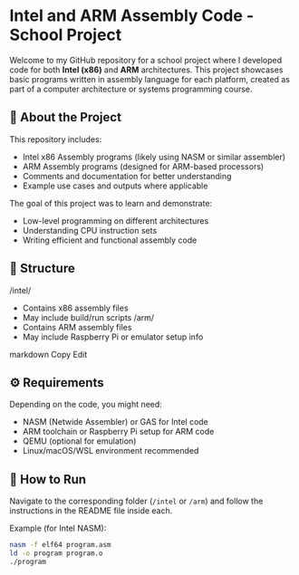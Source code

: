 # Intel and ARM Assembly Code - School Project

Welcome to my GitHub repository for a school project where I developed code for both **Intel (x86)** and **ARM** architectures. This project showcases basic programs written in assembly language for each platform, created as part of a computer architecture or systems programming course.

## 🧠 About the Project

This repository includes:

- Intel x86 Assembly programs (likely using NASM or similar assembler)
- ARM Assembly programs (designed for ARM-based processors)
- Comments and documentation for better understanding
- Example use cases and outputs where applicable

The goal of this project was to learn and demonstrate:

- Low-level programming on different architectures
- Understanding CPU instruction sets
- Writing efficient and functional assembly code

## 📁 Structure

/intel/
- Contains x86 assembly files
- May include build/run scripts
/arm/
- Contains ARM assembly files
- May include Raspberry Pi or emulator setup info

markdown
Copy
Edit

## ⚙️ Requirements

Depending on the code, you might need:

- NASM (Netwide Assembler) or GAS for Intel code
- ARM toolchain or Raspberry Pi setup for ARM code
- QEMU (optional for emulation)
- Linux/macOS/WSL environment recommended

## 🚀 How to Run

Navigate to the corresponding folder (`/intel` or `/arm`) and follow the instructions in the README file inside each.

Example (for Intel NASM):

```bash
nasm -f elf64 program.asm
ld -o program program.o
./program
